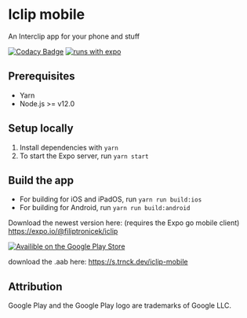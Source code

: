 # Iclip mobile
 An Interclip app for your phone and stuff

[![Codacy Badge](https://api.codacy.com/project/badge/Grade/0386feedee2f409eb782a9f6082b8d74)](https://app.codacy.com/gh/filiptronicek/iclip-mobile?utm_source=github.com&utm_medium=referral&utm_content=filiptronicek/iclip-mobile&utm_campaign=Badge_Grade_Settings)
[![runs with expo](https://img.shields.io/badge/Runs%20with%20Expo-4630EB.svg?style=flat-square&logo=EXPO&labelColor=f3f3f3&logoColor=000)](https://expo.io/)

## Prerequisites
-   Yarn
-   Node.js >= v12.0

## Setup locally
1.  Install dependencies with `yarn`
2.  To start the Expo server, run `yarn start`

## Build the app
-   For building for iOS and iPadOS, run `yarn run build:ios`
-   For building for Android, run `yarn run build:android`

Download the newest version here: (requires the Expo go mobile client)  
https://expo.io/@filiptronicek/iclip

[![Availible on the Google Play Store](https://files.catbox.moe/0ve0bw.png)](https://play.google.com/store/apps/details?id=com.filiptronicek.iclip)

download the .aab here: https://s.trnck.dev/iclip-mobile

## Attribution
Google Play and the Google Play logo are trademarks of Google LLC.
